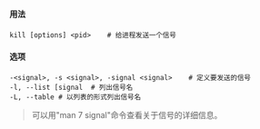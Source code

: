 #### 用法

```
kill [options] <pid>	# 给进程发送一个信号
```

#### 选项

```
-<signal>, -s <signal>, -signal <signal>	# 定义要发送的信号
-l, --list [signal	# 列出信号名
-L, --table	# 以列表的形式列出信号名
```

> 可以用"man 7 signal"命令查看关于信号的详细信息。